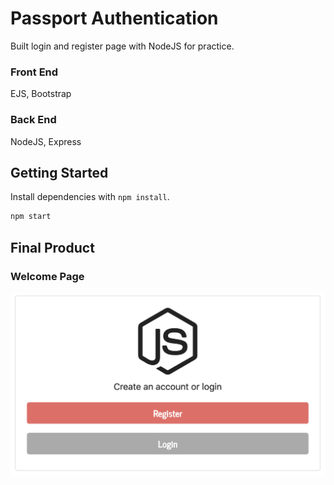 # Passport Authentication
Built login and register page with NodeJS for practice.

### Front End
EJS, Bootstrap

### Back End
NodeJS, Express

## Getting Started

Install dependencies with `npm install`.
```sh
npm start
```

## Final Product

### Welcome Page
!["screenshot of welcome page"](https://github.com/oddporson/passport-authentication/blob/master/docs/welcome.png)
